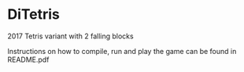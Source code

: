 # DiTetris
2017 Tetris variant with 2 falling blocks

Instructions on how to compile, run and play the game can be found in README.pdf
